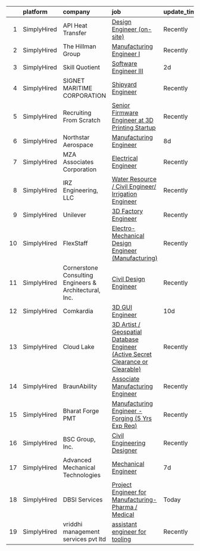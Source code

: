

|    | platform    | company                                                | job                                                                                                                                                                                     | update_time   | location                   |
|---:|:------------|:-------------------------------------------------------|:----------------------------------------------------------------------------------------------------------------------------------------------------------------------------------------|:--------------|:---------------------------|
|  1 | SimplyHired | API Heat Transfer                                      | [Design Engineer (on-site)](https://www.simplyhired.com/job/pypsSzYYRQImOr6llQit1i-sd6cE-zpyehsdhCANOIhRS35e_56rpg?q=3d+engineer)                                                       | Recently      | Franklin, WI               |
|  2 | SimplyHired | The Hillman Group                                      | [Manufacturing Engineer I](https://www.simplyhired.com/job/5gKsnOtK4ueABeVm4sG2_HuF8oyaEBQKdWP6MWYbusf8oobn1ZLAig?q=3d+engineer)                                                        | Recently      | Tempe, AZ                  |
|  3 | SimplyHired | Skill Quotient                                         | [Software Engineer III](https://www.simplyhired.com/job/jRskY66hgNRn3o4WF2dfbiBZg7FqBE6cNX3HZQp3NblSVhciqhHE3A?q=3d+engineer)                                                           | 2d            | Trout Lake, WA             |
|  4 | SimplyHired | SIGNET MARITIME CORPORATION                            | [Shipyard Engineer](https://www.simplyhired.com/job/Yvh2ih6riMOwjTush7-DJmXYYDot5VU9Ox6p3BX5Xq6PyNLM3KSmaw?q=3d+engineer)                                                               | Recently      | Pascagoula, MS             |
|  5 | SimplyHired | Recruiting From Scratch                                | [Senior Firmware Engineer at 3D Printing Startup](https://www.simplyhired.com/job/BUzQclQVZ9Y62O9hxjmuILW7Fzwn4Fx9O_-WIFstElz8Yu2KKI1hWA?q=3d+engineer)                                 | Recently      | Phoenix, AZ +126 locations |
|  6 | SimplyHired | Northstar Aerospace                                    | [Manufacturing Engineer](https://www.simplyhired.com/job/k1QkuxN9S-Q77aQb5lC1_zR-r7vxJ_MGIEtWcB5uyETvhOCbEFtfRw?q=3d+engineer)                                                          | 8d            | Phoenix, AZ                |
|  7 | SimplyHired | MZA Associates Corporation                             | [Electrical Engineer](https://www.simplyhired.com/job/YQv5_GYQN5kmgHWJ9gRIjcntsakWXjON4esg5SjITmKBg4uD8klezg?q=3d+engineer)                                                             | Recently      | Albuquerque, NM            |
|  8 | SimplyHired | IRZ Engineering, LLC                                   | [Water Resource / Civil Engineer/ Irrigation Engineer](https://www.simplyhired.com/job/FcTuS3m3GeTmUQTwq2lFy9_Vv5X2twVeAoUzMK0vlHkC9yfBzQs4sQ?q=3d+engineer)                            | Recently      | Hermiston, OR              |
|  9 | SimplyHired | Unilever                                               | [3D Factory Engineer](https://www.simplyhired.com/job/CPJBNCuzK4huWdK-pioaLxwZShPSq2fj79JR9-jweGvpO0VIdflK6g?q=3d+engineer)                                                             | Recently      | Raeford, NC                |
| 10 | SimplyHired | FlexStaff                                              | [Electro-Mechanical Design Engineer (Manufacturing)](https://www.simplyhired.com/job/3YDpvKFOShy94JFe5av5O7E0xuSyXXDYo79K8Ze36cxiurH6in2r_w?q=3d+engineer)                              | Recently      | Tempe, AZ                  |
| 11 | SimplyHired | Cornerstone Consulting Engineers & Architectural, Inc. | [Civil Design Engineer](https://www.simplyhired.com/job/ccG7VsJIO12l84Sd7KkrZ4yaIb86NnFGOzLMHRWqyQIrjy5lEdHO_A?q=3d+engineer)                                                           | Recently      | Allentown, PA              |
| 12 | SimplyHired | Comkardia                                              | [3D GUI Engineer](https://www.simplyhired.com/job/zu6pUmbgDCH7X6Aw5ygKOH0Fx5CSkJcoZ_Y9fhr8k-mpUp20llg3wg?q=3d+engineer)                                                                 | 10d           | Remote                     |
| 13 | SimplyHired | Cloud Lake                                             | [3D Artist / Geospatial Database Engineer (Active Secret Clearance or Clearable)](https://www.simplyhired.com/job/ANJvK0kHTVA8tV9qpIqAqVW1IW4-DTF0PBcWk_8ieVCUpWRwMTNPsw?q=3d+engineer) | Recently      | Fort Walton Beach, FL      |
| 14 | SimplyHired | BraunAbility                                           | [Associate Manufacturing Engineer](https://www.simplyhired.com/job/7ZDAG31KwDuJvtALSqKVR16Y_iyqse9OhqwDNTf3l489kIdTmb51MQ?q=3d+engineer)                                                | Recently      | Winamac, IN                |
| 15 | SimplyHired | Bharat Forge PMT                                       | [Manufacturing Engineer - Forging (5 Yrs Exp Req)](https://www.simplyhired.com/job/siq4lefIes52CJZvjwDqsL4T_YLA1Zelyy7u1qeQ-T_XsgHlZsCaVQ?q=3d+engineer)                                | Recently      | Surgoinsville, TN          |
| 16 | SimplyHired | BSC Group, Inc.                                        | [Civil Engineering Designer](https://www.simplyhired.com/job/0fHQebJYjoY76SLd59IRja7M1rA36Hyj6rSd_MR_CDxghcaX0l8LqA?q=3d+engineer)                                                      | Recently      | West Yarmouth, MA          |
| 17 | SimplyHired | Advanced Mechanical Technologies                       | [Mechanical Engineer](https://www.simplyhired.com/job/OH5nv7p42s1kmRg9E_ncSUmmCvNke_a-kUHVnBegsUGcrPnCQptj7A?q=3d+engineer)                                                             | 7d            | Phoenix, AZ                |
| 18 | SimplyHired | DBSI Services                                          | [Project Engineer for Manufacturing-Pharma / Medical](https://www.simplyhired.com/job/q47IzjJSbqFKy-ZUaYb-criD76iWwjKqdPPedW0oL8TQlLpf0g8ddQ?q=3d+engineer)                             | Today         | Tucson, AZ                 |
| 19 | SimplyHired | vriddhi management services pvt ltd                    | [assistant engineer for tooling](https://www.simplyhired.com/job/8nTqhHRak9GLapnlQEjNrcz9ZolMSpSrMjl7aQCCxsM0dybi7rg0wQ?q=3d+engineer)                                                  | Recently      | Remote                     |